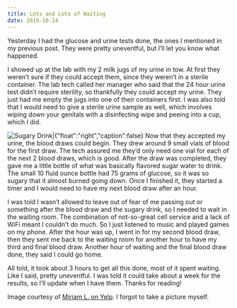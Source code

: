 ```yaml
---
title: Lots and Lots of Waiting
date: 2019-10-24
---
```


Yesterday I had the glucose and urine tests done, the ones I mentioned in my previous post. They were pretty uneventful, but I’ll let you know what happened.

I showed up at the lab with my 2 milk jugs of my urine in tow. At first they weren’t sure if they could accept them, since they weren’t in a sterile container. The lab tech called her manager who said that the 24 hour urine test didn’t require sterility, so thankfully they could accept my urine. They just had me empty the jugs into one of their containers first. I was also told that I would need to give a sterile urine sample as well, which involves wiping down your genitals with a disinfecting wipe and peeing into a cup, which I did.

![Sugary Drink|{"float":"right","caption":false}](sugar-water)
Now that they accepted my urine, the blood draws could begin. They drew around 9 small vials of blood for the first draw. The tech assured me they’d only need one vial for each of the next 2 blood draws, which is good. After the draw was completed, they gave me a little bottle of what was basically flavored sugar water to drink. The small 10 fluid ounce bottle had 75 grams of glucose, so it was so sugary that it almost burned going down. Once I finished it, they started a timer and I would need to have my next blood draw after an hour.

I was told I wasn’t allowed to leave out of fear of me passing out or something after the blood draw and the sugary drink, so I needed to wait in the waiting room. The combination of not-so-great cell service and a lack of WiFi meant I couldn’t do much. So I just listened to music and played games on my phone. After the hour was up, I went in for my second blood draw, then they sent me back to the waiting room for another hour to have my third and final blood draw. Another hour of waiting and the final blood draw done, they said I could go home.

All told, it took about 3 hours to get all this done, most of it spent waiting. Like I said, pretty uneventful. I was told it could take about a week for the results, so I’ll update when I have them. Thanks for reading!

Image courtesy of [Miriam L. on Yelp](https://www.yelp.com/biz_photos/quest-diagnostics-san-jose-18?select=xydh5TrvnoX3qVlOlVd2dA&reviewid=KqHU7-Jg4K6OykUopfm7Bw). I forgot to take a picture myself.
